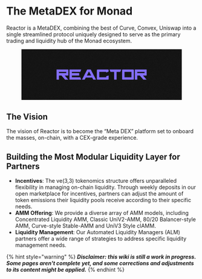 # The MetaDEX for Monad

Reactor is a MetaDEX, combining the best of Curve, Convex, Uniswap into a single streamlined protocol uniquely designed to serve as the primary trading and liquidity hub of the Monad ecosystem.

<figure><img src=".gitbook/assets/intro (1).png" alt=""><figcaption></figcaption></figure>

## The Vision <a href="#the-vision" id="the-vision"></a>

The vision of Reactor is to become the “Meta DEX” platform set to onboard the masses, on-chain, with a CEX-grade experience.&#x20;

## Building the Most Modular Liquidity Layer for Partners <a href="#building-the-most-modular-liquidity-layer-for-partners" id="building-the-most-modular-liquidity-layer-for-partners"></a>

* **Incentives**: The ve(3,3) tokenomics structure offers unparalleled flexibility in managing on-chain liquidity. Through weekly deposits in our open marketplace for incentives, partners can adjust the amount of token emissions their liquidity pools receive according to their specific needs.
* **AMM Offering**: We provide a diverse array of AMM models, including Concentrated Liquidity AMM, Classic UniV2-AMM, 80/20 Balancer-style AMM, Curve-style Stable-AMM and UniV3 Style clAMM.
* **Liquidity Management**: Our Automated Liquidity Managers (ALM) partners offer a wide range of strategies to address specific liquidity management needs.

{% hint style="warning" %}
_**Disclaimer: this wiki is still a work in progress. Some pages aren't complete yet, and some corrections and adjustments to its content might be applied.**_
{% endhint %}

